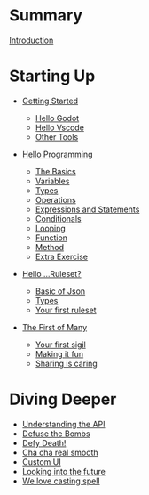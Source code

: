 # Summary

[Introduction](./intro.md)

# Starting Up

-   [Getting Started](./ch01-getting-started.md)

    -   [Hello Godot](ch01-01-hello-godot.md)
    -   [Hello Vscode](ch01-02-hello-vscode.md)
    -   [Other Tools](ch01-03-other-tools.md)

-   [Hello Programming]()

    -   [The Basics]()
    -   [Variables]()
    -   [Types]()
    -   [Operations]()
    -   [Expressions and Statements]()
    -   [Conditionals]()
    -   [Looping]()
    -   [Function]()
    -   [Method]()
    -   [Extra Exercise]()

-   [Hello ...Ruleset?]()

    -   [Basic of Json]()
    -   [Types]()
    -   [Your first ruleset]()

-   [The First of Many]()
    -   [Your first sigil]()
    -   [Making it fun]()
    -   [Sharing is caring]()

# Diving Deeper

-   [Understanding the API]()
-   [Defuse the Bombs]()
-   [Defy Death!]()
-   [Cha cha real smooth]()
-   [Custom UI]()
-   [Looking into the future]()
-   [We love casting spell]()
